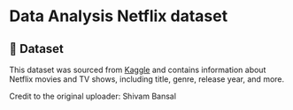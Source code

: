 # Data Analysis Netflix dataset

## 📂 Dataset

This dataset was sourced from [Kaggle](https://www.kaggle.com/datasets/shivamb/netflix-shows) and contains information about Netflix movies and TV shows, including title, genre, release year, and more.

Credit to the original uploader: Shivam Bansal
